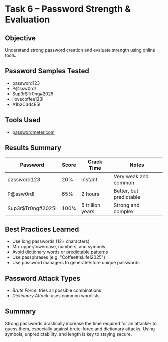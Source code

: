 # Task 6 – Password Strength & Evaluation

##  Objective
Understand strong password creation and evaluate strength using online tools.

##  Password Samples Tested
- password123
- P@ssw0rd!
- Sup3r$Tr0ng#2025!
- ilovecoffee123!
- A1b2C3d4E5!

##  Tools Used
- [passwordmeter.com](https://passwordmeter.com)


##  Results Summary

| Password            | Score     | Crack Time       | Notes                       |
|---------------------|-----------|------------------|-----------------------------|
| password123         | 20%       | Instant          | Very weak and common        |
| P@ssw0rd!           | 65%       | 2 hours          | Better, but predictable     |
| Sup3r$Tr0ng#2025!   | 100%      | 5 trillion years | Strong and complex          |

##  Best Practices Learned
- Use long passwords (12+ characters)
- Mix upper/lowercase, numbers, and symbols
- Avoid dictionary words or predictable patterns
- Use passphrases (e.g. "Coffee#IsLife!2025")
- Use password managers to generate/store unique passwords

##  Password Attack Types
- *Brute Force:* tries all possible combinations
- *Dictionary Attack:* uses common wordlists

## Summary
Strong passwords drastically increase the time required for an attacker to guess them, especially against brute-force and dictionary attacks. Using symbols, unpredictability, and length is key to staying secure.
